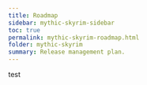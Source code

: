 ```yaml
---
title: Roadmap
sidebar: mythic-skyrim-sidebar
toc: true
permalink: mythic-skyrim-roadmap.html
folder: mythic-skyrim
summary: Release management plan.
---
```


test

